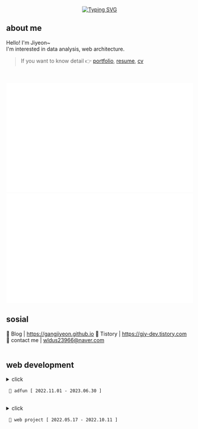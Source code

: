 
<br>
<div align="center">

[![Typing SVG](https://readme-typing-svg.demolab.com?font=Fira+Code&weight=700&size=30&pause=1000&color=B0BCE9FF&random=false&width=400&lines=welcome+to+my+github%F0%9F%98%8A)](https://git.io/typing-svg)
</div>



## about me
Hello! I'm Jiyeon~    
I'm interested in data analysis, web architecture.

> If you want to know detail 👉 [portfolio](/public/CV.pdf), [resume](/public/CV.pdf), [cv](/public/CV.pdf) 
<br>

<div align="center">
 
![](https://raw.githubusercontent.com/GangJiyeon/github-stats-transparent/output/generated/overview.svg)
![](https://raw.githubusercontent.com/GangJiyeon/github-stats-transparent/output/generated/languages.svg)
</div>

## sosial
🌱 Blog | https://gangjiyeon.github.io
🤔 Tistory | https://gjy-dev.tistory.com  
💬 contact me | wldus23966@naver.com  
 <br> 
 


## web development
 


<details>
 <summary> click
 <pre><code> 👋 adfun [ 2022.11.01 - 2023.06.30 ] </code></pre>
 </summary>
<div markdown="1">
 

* ###### 해마여행 카카오 챗봇
* ###### 해마여행 관리자 페이지   - <https://github.com/GangJiyeon/Haema>
* ###### 나누미 Sms api
* ###### 상가나라 웹앱 
* ###### 패밀리원 배송 api - <https://github.com/GangJiyeon/Familyone>

</div>
</details>
<br> 
 
<details>
<summary> 
 click
<pre><code> 👋 web project [ 2022.05.17 - 2022.10.11 ] </code></pre>
</summary>

<div markdown="1">
<div align="center">
 
| project | member | period | github | url |
| :---:  | :---:  | :---:  | :---:  |  :---:  | 
| bbq 클론코딩 | 3 | 2022.05.17 - 2022.05.25 | https://github.com/GangJiyeon/bbq | |
| 환전사이트 | 2 | 2022.09.17 - 2022.10.02 |https://github.com/seongsinhye/moneyexchange | |
| 환경 mbti | 2 | 2022.09.01 - 2022.10.04 | https://github.com/Soyi1/mbti | |
| 포트폴리오 | 1 | 2022.09.28 - 2022.10.12 |https://github.com/GangJiyeon/portfolio_site | |
| 스케줄 관리 | 1 |2022.08.10 - 2022.10.11 | https://github.com/GangJiyeon/plannerz | |
 
</div>
</div>

---

<br> 
